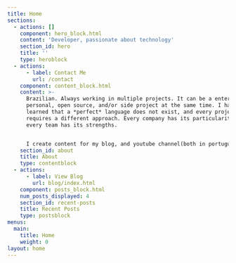 ```yaml
---
title: Home
sections:
  - actions: []
    component: hero_block.html
    content: 'Developer, passionate about technology'
    section_id: hero
    title: ''
    type: heroblock
  - actions:
      - label: Contact Me
        url: /contact
    component: content_block.html
    content: >-
      Brazilian. Always working in multiple projects. It can be a enterprise,
      personal, open source, and/or side project at the same time. I have
      learned that a *perfect* language does not exist, and every project
      requires a different approach. Every company has its particularities and
      every team has its strengths.


      I create content for my blog, and youtube channel(both in portuguese).
    section_id: about
    title: About
    type: contentblock
  - actions:
      - label: View Blog
        url: blog/index.html
    component: posts_block.html
    num_posts_displayed: 4
    section_id: recent-posts
    title: Recent Posts
    type: postsblock
menus:
  main:
    title: Home
    weight: 0
layout: home
---
```


